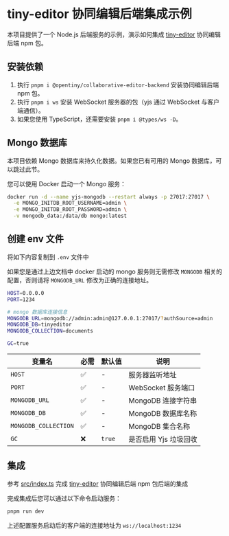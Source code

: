 # tiny-editor 协同编辑后端集成示例

本项目提供了一个 Node.js 后端服务的示例，演示如何集成 [tiny-editor](https://opentiny.github.io/tiny-editor/docs/demo/collaborative-editing) 协同编辑后端 npm 包。

## 安装依赖

1. 执行 `pnpm i @opentiny/collaborative-editor-backend` 安装协同编辑后端 npm 包。
2. 执行 `pnpm i ws` 安装 WebSocket 服务器的包（yjs 通过 WebSocket 与客户端通信）。
3. 如果您使用 TypeScript，还需要安装 `pnpm i @types/ws -D`。

## Mongo 数据库

本项目依赖 Mongo 数据库来持久化数据。如果您已有可用的 Mongo 数据库，可以跳过此节。

您可以使用 Docker 启动一个 Mongo 服务：

```bash
docker run -d --name yjs-mongodb --restart always -p 27017:27017 \
  -e MONGO_INITDB_ROOT_USERNAME=admin \
  -e MONGO_INITDB_ROOT_PASSWORD=admin \
  -v mongodb_data:/data/db mongo:latest
```

## 创建 env 文件

将如下内容复制到 `.env` 文件中

如果您是通过上边文档中 docker 启动的 mongo 服务则无需修改 `MONGODB` 相关的配置，否则请将 `MONGODB_URL` 修改为正确的连接地址。

  ```bash
  HOST=0.0.0.0
  PORT=1234

  # mongo 数据库连接信息
  MONGODB_URL=mongodb://admin:admin@127.0.0.1:27017/?authSource=admin
  MONGODB_DB=tinyeditor
  MONGODB_COLLECTION=documents

  GC=true
  ```

| 变量名               | 必需 | 默认值 | 说明                  |
| -------------------- | ---- | ------ | --------------------- |
| `HOST`               | ✅   | -      | 服务器监听地址        |
| `PORT`               | ✅   | -      | WebSocket 服务端口    |
| `MONGODB_URL`        | ✅   | -      | MongoDB 连接字符串    |
| `MONGODB_DB`         | ✅   | -      | MongoDB 数据库名称    |
| `MONGODB_COLLECTION` | ✅   | -      | MongoDB 集合名称      |
| `GC`                 | ❌   | `true` | 是否启用 Yjs 垃圾回收 |

## 集成

参考 [src/index.ts](https://github.com/vaebe/tiny-editor-collaborative-editor-backend-demo/blob/main/src/index.ts) 完成 [tiny-editor](https://opentiny.github.io/tiny-editor/docs/demo/collaborative-editing) 协同编辑后端 npm 包后端的集成

完成集成后您可以通过以下命令启动服务：

```bash
pnpm run dev
```

上述配置服务启动后的客户端的连接地址为 `ws://localhost:1234`
